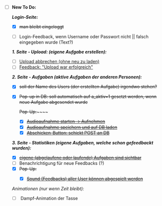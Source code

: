 - [ ] **New To Do:**

  ***Login-Seite:***

  - [x] ~~man bleibt eingeloggt~~ 
  - [ ] Login-Feedback, wenn Username oder Passwort nicht || falsch eingegeben wurde (Text?)

  

  ***1. Seite - Upload: (eigene Aufgabe erstellen):***

  - [ ] <u>Upload abbrechen (ohne neu zu laden)</u>
  - [ ] <u>Feedback: "Upload war erfolgreich"</u>

  ***2. Seite - Aufgaben (aktive Aufgaben der anderen Personen):***

  - [x] ~~soll der Name des Users (der erstellten Aufgabe) irgendwo stehen?~~

  - [x] ~~Pop-up in DB: soll automatisch auf a_aktiv=1 gesetzt werden, wenn neue Aufgabe abgesendet wurde~~

    ~~Pop-Up:~~~~~~

    - [x] ~~<u>Audioaufnahme starten -> Aufnehmen</u>~~
    - [x] ~~<u>Audioaufnahme speichern und auf DB laden</u>~~
    - [x] ~~<u>Abschicken-Button: schickt POST an DB</u>~~

  ***3. Seite - Statistiken (eigene Aufgaben, welche schon gefeedbackt wurden):***

  - [x] ~~<u>eigene (abgelaufene oder laufende) Aufgaben sind sichtbar</u>~~
  - [ ] Benachrichtigung für neue Feedbacks (?)
  - [x] ~~Pop-Up:~~
    - [x] ~~<u>Sound (Feedbacks) aller User können abgespielt werden</u>~~

  

  *Animationen (nur wenn Zeit bleibt):*

  - [ ] ​	Dampf-Animation der Tasse